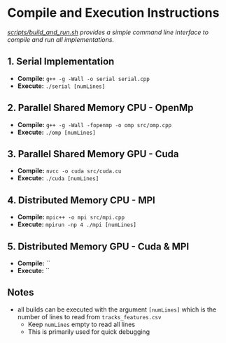 # Compile and Execution Instructions

*[scripts/build_and_run.sh](/scripts/build_and_run.sh) provides a simple command line interface to compile and run all implementations.*

## 1. Serial Implementation

- **Compile:** `g++ -g -Wall -o serial serial.cpp`
- **Execute:** `./serial [numLines]`

## 2. Parallel Shared Memory CPU - OpenMp

- **Compile:** `g++ -g -Wall -fopenmp -o omp src/omp.cpp`
- **Execute:** `./omp [numLines]`

## 3. Parallel Shared Memory GPU - Cuda

- **Compile:** `nvcc -o cuda src/cuda.cu`
- **Execute:** `./cuda [numLines]`

## 4. Distributed Memory CPU - MPI

- **Compile:** `mpic++ -o mpi src/mpi.cpp`
- **Execute:** `mpirun -np 4 ./mpi [numLines]`

## 5. Distributed Memory GPU - Cuda & MPI

- **Compile:** ``
- **Execute:** ``

## Notes

- all builds can be executed with the argument `[numLines]` which is the number of lines to read from `tracks_features.csv`
  - Keep `numLines` empty to read all lines 
  - This is primarily used for quick debugging
